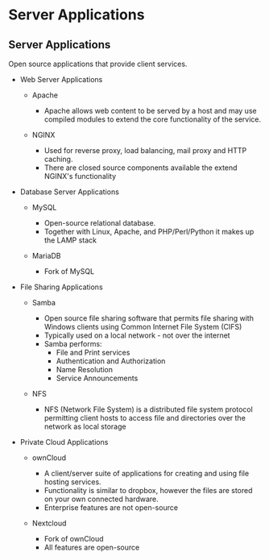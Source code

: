# Server Applications

## Server Applications
Open source applications that provide client services.

- Web Server Applications
    - Apache
        - Apache allows web content to be served by a host and may use compiled modules to extend the core functionality of the service.

    - NGINX
        - Used for reverse proxy, load balancing, mail proxy and HTTP caching.
        - There are closed source components available the extend NGINX's functionality

- Database Server Applications
    - MySQL
        - Open-source relational database.
        - Together with Linux, Apache, and PHP/Perl/Python it makes up the LAMP stack

    - MariaDB
        - Fork of MySQL

- File Sharing Applications
    - Samba
        - Open source file sharing software that permits file sharing with Windows clients using Common Internet File System (CIFS)
        - Typically used on a local network - not over the internet
        - Samba performs:
            - File and Print services
            - Authentication and Authorization
            - Name Resolution
            - Service Announcements

    - NFS
        - NFS (Network File System) is a distributed file system protocol permitting client hosts to access file and directories over the network as local storage

- Private Cloud Applications
    - ownCloud
        - A client/server suite of applications for creating and using file hosting services.
        - Functionality is similar to dropbox, however the files are stored on your own connected hardware.
        - Enterprise features are not open-source

    - Nextcloud
        - Fork of ownCloud
        - All features are open-source

    